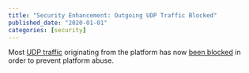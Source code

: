 ```yaml
---
title: "Security Enhancement: Outgoing UDP Traffic Blocked"
published_date: "2020-01-01"
categories: [security]
---
```

Most [UDP traffic](https://en.wikipedia.org/wiki/User_Datagram_Protocol) originating from the platform has now [been blocked](/guides/platform-considerations/platform-security#udp) in order to prevent platform abuse.

